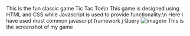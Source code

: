 This is the fun classic game
Tic Tac Toe\n
This game is designed using HTML and CSS while Javascript is used to provide functionality.\n
Here I have used most common javascript framework j Query
![image](https://user-images.githubusercontent.com/102955842/230731026-9a62dea4-3637-42ce-9018-576ce23a5786.png)\n
This is the screenshot of my game
